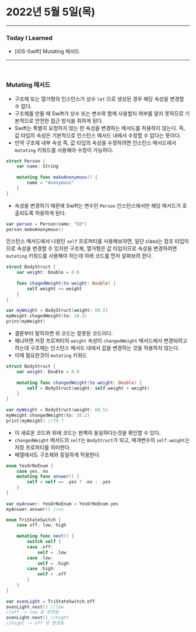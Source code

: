 # 2022년 5월 5일(목)

---

### Today I Learned

- [iOS-Swift] Mutating 메서드

---

<br>

### Mutating 메서드

- 구조체 또는 열거형의 인스턴스가 상수 `let` 으로 생성된 경우 해당 속성을 변경할 수 없다.
- 구조체를 만들 때 Swift가 상수 또는 변수와 함께 사용할지 여부를 알지 못하므로 기본적으로 안전한 접근 방식을 취하게 된다.
-  Swift는 특별히 요청하지 않는 한 속성을 변경하는 메서드를 허용하지 않는다. 즉, 값 타입의 속성은 기본적으로 인스턴스 메서드 내에서 수정할 수 없다는 뜻이다.
- 만약 구조체 내부 속성 즉, 값 타입의 속성을 수정하려면 인스턴스 메서드에서 `mutating` 키워드를 사용해야 수정이 가능하다.

```swift
struct Person {
    var name: String
 
    mutating func makeAnonymous() {
        name = "Anonymous"
    }
}
```

- 속성을 변경하기 때문에 Swift는 변수인 `Person` 인스턴스에서만 해당 메서드가 호출되도록 허용하게 된다.

```swift
var person = Person(name: "Ed")
person.makeAnonymous()
```

인스턴스 메서드에서 나왔던 `self` 프로퍼티를 사용해보자면, 일단 class는 참조 타입이므로 속성을 변경할 수 있지만 구조체, 열거형은 값 타입이므로 속성을 변경하려면 `mutating` 키워드를 사용해야 하는데 아래 코드를 먼저 살펴보려 한다.

```swift
struct BodyStruct {
    var weight: Double = 0.0
    
    func chagedWeight(to weight: Double) {
        self.weight += weight
    }
}
 
var myWeight = BodyStruct(weight: 60.5)
myWeight.chagedWeight(to: 10.2)
print(myWeight)
```

- 결론부터 말하자면 위 코드는 잘못된 코드이다. 
- 왜냐하면 저장 프로퍼티의 `weight` 속성이 `changedWeight` 메서드에서 변경되려고 하는데 구조체는 인스턴스 메서드 내에서 값을 변경하는 것을 허용하지 않는다. 
- 이때 필요한것이 `mutating` 키워드

```swift
struct BodyStruct {
    var weight: Double = 0.0
    
    mutating func changedWeight(to weight: Double) {
        self = BodyStruct(weight: self.weight + weight)
    }
}
 
var myWeight = BodyStruct(weight: 60.5)
myWeight.changedWeight(to: 10.2)
print(myWeight) //70.7
```

- 이 새로운 코드와 위에 코드는 완벽히 동일하다는것을 확인할 수 있다.
- `changedWeight` 메서드의 `self`는 `BodyStruct`가 되고, 매개변수의 `self.weight`는 저장 프로퍼티를 의미한다.
- 배열에서도 구조체와 동일하게 작용한다.

```swift
enum YesOrNoEnum {
    case yes, no
    mutating func answer() {
        self = self == .yes ? .no : .yes
    }
}
 
var myAnswer: YesOrNoEnum = YesOrNoEnum.yes
myAnswer.answer() //no
```

```swift
enum TriStateSwitch {
    case off, low, high
    
    mutating func next() {
        switch self {
        case .off:
            self = .low
        case .low:
            self = .high
        case .high:
            self = .off
        }
    }
}
 
var ovenLight = TriStateSwitch.off
ovenLight.next() //low
//off -> low 로 변경됨
ovenLight.next() //hight
//hight -> off 로 변경됨
```

